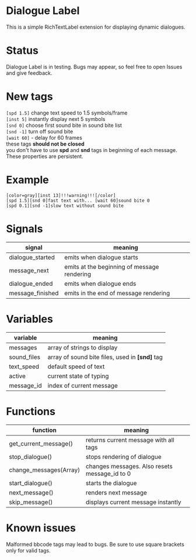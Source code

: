 # Dialogue Label
This is a simple RichTextLabel extension for displaying dynamic dialogues.

# Status
Dialogue Label is in testing. Bugs may appear, so feel free to open Issues and give feedback.

# New tags
```[spd 1.5]```	change text speed to 1.5 symbols/frame <br />
```[inst 5]```	instantly display next 5 symbols<br />
```[snd 0]```	choose first sound bite in sound bite list<br />
```[snd -1]``` turn off sound bite<br />
```[wait 60]```	- delay for 60 frames<br />
these tags __should not be closed__<br />
you don't have to use __spd__ and __snd__ tags in beginning of each message. These properties are persistent.
# Example
```
[color=gray][inst 13]!!!warning!!![/color]
[spd 1.5][snd 0]fast text with... [wait 60]sound bite 0
[spd 0.1][snd -1]slow text without sound bite
```
# Signals
|signal| meaning|
|---|---|
|dialogue_started| emits when dialogue starts|
|message_next| emits at the beginning of message rendering|
|dialogue_ended | emits when dialogue ends|
|message_finished | emits in the end of message rendering|

# Variables
| variable| meaning|
|---|---|
| messages | array of strings to display|
| sound_files | array of sound bite files, used in __[snd]__ tag|
| text_speed | default speed of text|
| active | current state of typing|
| message_id | index of current message|

# Functions
|function|meaning|
|---|---|
| get_current_message() | returns current message with all tags|
| stop_dialogue() | stops rendering of dialogue|
| change_messages(Array) | changes messages. Also resets message_id to 0 |
| start_dialogue()| starts the dialogue|
| next_message()| renders next message|
| skip_message()| displays current message instantly|

# Known issues
Malformed bbcode tags may lead to bugs. Be sure to use square brackets only for valid tags.
